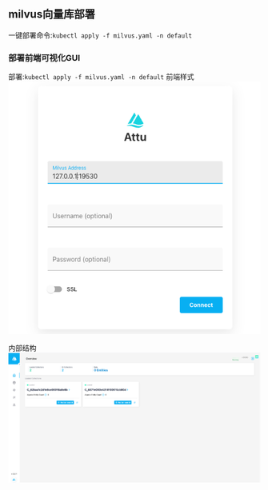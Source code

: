 ## milvus向量库部署

一键部署命令:`kubectl apply -f milvus.yaml -n default`

### 部署前端可视化GUI 
部署:`kubectl apply -f milvus.yaml -n default`
前端样式
![开发者试用](./milvus-ui.png ':size=WIDTHxHEIGHT')

内部结构
![开发者试用](./milvus-ui-inside.png ':size=WIDTHxHEIGHT')
